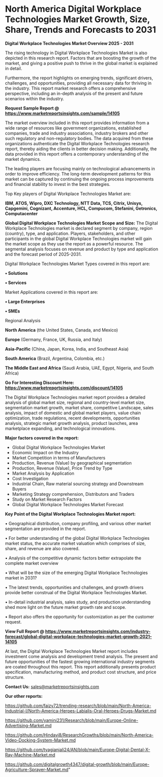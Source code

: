  # North America Digital Workplace Technologies Market Growth, Size, Share, Trends and Forecasts to 2031

<Strong> Digital Workplace Technologies Market Overview 2025 - 2031</strong>

The rising technology in Digital Workplace Technologies Market is also depicted in this research report. Factors that are boosting the growth of the market, and giving a positive push to thrive in the global market is explained in detail.

Furthermore, the report highlights on emerging trends, significant drivers, challenges, and opportunities, providing all necessary data for thriving in the industry. This report market research offers a comprehensive perspective, including an in-depth analysis of the present and future scenarios within the industry.

<strong>Request Sample Report @ <a href=https://www.marketreportsinsights.com/sample/14105>https://www.marketreportsinsights.com/sample/14105</a></strong>

The market overview included in this report provides information from a wide range of resources like government organizations, established companies, trade and industry associations, industry brokers and other such regulatory and non-regulatory bodies. The data acquired from these organizations authenticate the Digital Workplace Technologies research report, thereby aiding the clients in better decision making. Additionally, the data provided in this report offers a contemporary understanding of the market dynamics.

The leading players are focusing mainly on technological advancements in order to improve efficiency. The long-term development patterns for this market can be captured by continuing the ongoing process improvements and financial stability to invest in the best strategies.

Top Key players of Digital Workplace Technologies Market are:

<strong>IBM, ATOS, Wipro, DXC Technology, NTT Data, TCS, Citrix, Unisys, Capgemini, Cognizant, Accenture, HCL, Compucom, Stefanini, Getronics, Computacenter</strong>

<strong><b>Global Digital Workplace Technologies Market Scope and Size:</b></strong>
The Digital Workplace Technologies market is declared segment by company, region (country), type, and application. Players, stakeholders, and other participants in the global Digital Workplace Technologies market will gain the market scope as they use the report as a powerful resource. The segmental analysis focuses on revenue and product by type and application and the forecast period of 2025-2031.

Digital Workplace Technologies Market Types covered in this report are:

<strong>• Solutions

• Services</strong>

Market Applications covered in this report are:

<strong>• Large Enterprises

• SMEs</strong> 

Regional Analysis

<strong>North America</strong> (the United States, Canada, and Mexico)

<strong>Europe</strong> (Germany, France, UK, Russia, and Italy)

<strong>Asia-Pacific</strong> (China, Japan, Korea, India, and Southeast Asia)

<strong>South America</strong> (Brazil, Argentina, Colombia, etc.)

<strong>The Middle East and Africa</strong> (Saudi Arabia, UAE, Egypt, Nigeria, and South Africa)

<strong>Go For Interesting Discount Here: <a href=https://www.marketreportsinsights.com/discount/14105>https://www.marketreportsinsights.com/discount/14105</a></strong>

The Digital Workplace Technologies market report provides a detailed analysis of global market size, regional and country-level market size, segmentation market growth, market share, competitive Landscape, sales analysis, impact of domestic and global market players, value chain optimization, trade regulations, recent developments, opportunities analysis, strategic market growth analysis, product launches, area marketplace expanding, and technological innovations.

<strong><b>Major factors covered in the report:</b></strong>
<ul>
  <li>Global Digital Workplace Technologies Market </li>
  <li>Economic Impact on the Industry</li>
  <li>Market Competition in terms of Manufacturers</li>
  <li>Production, Revenue (Value) by geographical segmentation</li>
  <li>Production, Revenue (Value), Price Trend by Type</li>
  <li>Market Analysis by Application</li>
  <li>Cost Investigation</li>
  <li>Industrial Chain, Raw material sourcing strategy and Downstream Buyers</li>
  <li>Marketing Strategy comprehension, Distributors and Traders</li>
  <li>Study on Market Research Factors</li>
  <li>Global Digital Workplace Technologies Market Forecast</li>
</ul>

<strong><b>Key Point of the Digital Workplace Technologies Market report:</b></strong>

• Geographical distribution, company profiling, and various other market segmentation are provided in the report.

• For better understanding of the global Digital Workplace Technologies market status, the accurate market valuation which comprises of size, share, and revenue are also covered.

• Analysis of the competitive dynamic factors better extrapolate the complete market overview

• What will be the size of the emerging Digital Workplace Technologies market in 2031?

• The latest trends, opportunities and challenges, and growth drivers provide better construal of the Digital Workplace Technologies Market.

• In-detail industrial analysis, sales study, and production understanding shed more light on the future market growth rate and scope.

• Report also offers the opportunity for customization as per the customer request.

<strong><b>View Full Report @ <a href=https://www.marketreportsinsights.com/industry-forecast/global-digital-workplace-technologies-market-growth-2021-14105>https://www.marketreportsinsights.com/industry-forecast/global-digital-workplace-technologies-market-growth-2021-14105</a></b></strong>


At last, the Digital Workplace Technologies Market report includes investment come analysis and development trend analysis. The present and future opportunities of the fastest growing international industry segments are coated throughout this report. This report additionally presents product specification, manufacturing method, and product cost structure, and price structure.

<strong>Contact Us:</strong>
sales@marketreportsinsights.com

<strong>Our other reports:</strong>

<a href=https://github.com/faizy72/trending-research/blob/main/North-America-Industrial-I/North-America-Herpes-Labialis-Oral-Herpes-Drugs-Market.md>https://github.com/faizy72/trending-research/blob/main/North-America-Industrial-I/North-America-Herpes-Labialis-Oral-Herpes-Drugs-Market.md</a>

<a href=https://github.com/yamini231/Research/blob/main/Europe-Online-Advertising-Market.md>https://github.com/yamini231/Research/blob/main/Europe-Online-Advertising-Market.md</a>

<a href=https://github.com/Hindavi8/ResearchGrowths/blob/main/North-America-Video-Docking-System-Market.md>https://github.com/Hindavi8/ResearchGrowths/blob/main/North-America-Video-Docking-System-Market.md</a>

<a href=https://github.com/tyagianjali24/AN/blob/main/Europe-Digital-Dental-X-Ray-Machine-Market.md>https://github.com/tyagianjali24/AN/blob/main/Europe-Digital-Dental-X-Ray-Machine-Market.md</a>

<a href=https://github.com/digitalgrowth4347/digital-growth/blob/main/Europe-Agriculture-Sprayer-Market.md>https://github.com/digitalgrowth4347/digital-growth/blob/main/Europe-Agriculture-Sprayer-Market.md</a>"
